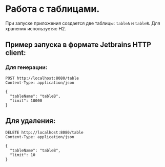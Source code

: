 # Работа с таблицами.
При запуске приложения создается две таблицы: `tableA` и `tableB`.
Для хранения используетяс H2.
## Пример запуска в формате Jetbrains HTTP client:
### Для генерации: 
```
POST http://localhost:8080/table
Content-Type: application/json

{
  "tableName": "tableB",
  "limit": 10000
}
```

## Для удаления: 
```
DELETE http://localhost:8080/table
Content-Type: application/json

{
  "tableName": "tableB",
  "limit": 10
}
```
